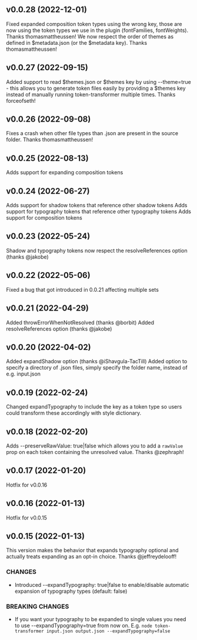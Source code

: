 ## v0.0.28 (2022-12-01)

Fixed expanded composition token types using the wrong key, those are now using the token types we use in the plugin (fontFamilies, fontWeights). Thanks thomasmattheussen!
We now respect the order of themes as defined in $metadata.json (or the $metadata key). Thanks thomasmattheussen!

## v0.0.27 (2022-09-15)

Added support to read $themes.json or $themes key by using --theme=true - this allows you to generate token files easily by providing a $themes key instead of manually running token-transformer multiple times. Thanks forceofseth!

## v0.0.26 (2022-09-08)

Fixes a crash when other file types than .json are present in the source folder. Thanks thomasmattheussen!

## v0.0.25 (2022-08-13)

Adds support for expanding composition tokens

## v0.0.24 (2022-06-27)

Adds support for shadow tokens that reference other shadow tokens
Adds support for typography tokens that reference other typography tokens
Adds support for composition tokens

## v0.0.23 (2022-05-24)

Shadow and typography tokens now respect the resolveReferences option (thanks @jakobe)

## v0.0.22 (2022-05-06)

Fixed a bug that got introduced in 0.0.21 affecting multiple sets
## v0.0.21 (2022-04-29)

Added throwErrorWhenNotResolved (thanks @borbit)
Added resolveReferences option (thanks @jakobe)

## v0.0.20 (2022-04-02)

Added expandShadow option (thanks @iShavgula-TacTill)
Added option to specify a directory of .json files, simply specify the folder name, instead of e.g. input.json

## v0.0.19 (2022-02-24)

Changed expandTypography to include the key as a token type so users could transform these accordingly with style dictionary.

## v0.0.18 (2022-02-20)

Adds --preserveRawValue: true|false which allows you to add a `rawValue` prop on each token containing the unresolved value. Thanks @zephraph!

## v0.0.17 (2022-01-20)

Hotfix for v0.0.16

## v0.0.16 (2022-01-13)

Hotfix for v0.0.15

## v0.0.15 (2022-01-13)

This version makes the behavior that expands typography optional and actually treats expanding as an opt-in choice. Thanks @jeffreydelooff!

### CHANGES
* Introduced --expandTypography: true|false to enable/disable automatic expansion of typography types (default: false)

### BREAKING CHANGES

* If you want your typography to be expanded to single values you need to use --expandTypography=true from now on. E.g. `node token-transformer input.json output.json --expandTypography=false`